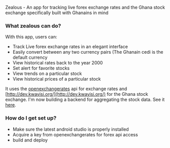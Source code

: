 Zealous - An app for tracking live forex exchange rates and the Ghana stock exchange specifically built with 
         Ghanains in mind

### What zealous can do? ###

With this app, users can:

- Track Live forex exchange rates in an elegant interface
- Easily convert between any two currency pairs (The Ghanain cedi is the default currency
- View historical rates back to the year 2000 
- Set alert for favorite stocks
- View trends on a particular stock
- View historical prices of a particular stock

It uses the [openexchangerates](https://openexchangerates.org) api for exchange rates and  
[http://dev.kwayisi.org/](http://dev.kwayisi.org/) for the Ghana stock exchange. I'm now building a backend for aggregating 
the stock data. See it [here]("https://bitbucket.org/yaa_aminu/zealous-backend/").

### How do I get set up? ###

* Make sure the latest android studio is properly installed
* Acquire a key from openexchangerates for forex api access
* build and deploy
